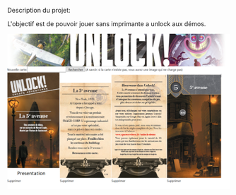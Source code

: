 Description du projet: 

L'objectif est de pouvoir jouer sans imprimante a unlock aux démos. 



![Presentation site](img/presentation_site.png)